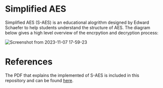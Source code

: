 # Simplified AES
Simplified AES (S-AES) is an educational alogrithm designed by Edward Schaefer to help students understand the structure of AES. The diagram below gives a high level overview of the
encrpytion and decryption process: 

![Screenshot from 2023-11-07 17-59-23](https://github.com/kevin-fagan/simplified-aes/assets/19915245/21d30324-f84e-44d3-aea1-2f52f0e086f2)

# References

The PDF that explains the implemented of S-AES is included in this repository and can be found [here](https://github.com/kevin-fagan/simplified-aes/blob/main/simplified-aes.pdf).
